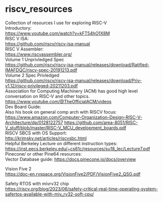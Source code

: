 # riscv_resources
Collection of resources I use for exploring RISC-V <br>
Introductory: <br>
https://www.youtube.com/watch?v=kFT54hO1X8M<br>
RISC V ISA: <br>
https://github.com/riscv/riscv-isa-manual <br>
RISC V Assembler: <br>
https://www.riscvassembler.org/ <br>
Volume 1 Unprivledged Spec <br>
https://github.com/riscv/riscv-isa-manual/releases/download/Ratified-IMAFDQC/riscv-spec-20191213.pdf <br> 
Volume 2 Spec Privledged <br> 
https://github.com/riscv/riscv-isa-manual/releases/download/Priv-v1.12/riscv-privileged-20211203.pdf <br>
Association for Computing Machinery (ACM) has good high level conversation on RISC-V and other topics.  
https://www.youtube.com/@TheOfficialACM/videos <br>
Dev Board Guide: <br>
Also his book on general comp arch with RISCV focus: <br>
https://www.amazon.com/Computer-Organization-Design-RISC-V-Architecture/dp/0128122757
https://github.com/area-8051/RISC-V_stuff/blob/master/RISC-V_MCU_development_boards.pdf<br>
RISCV SBCS with OS Support: <br>
http://krimsky.net/articles/riscvsbc.html<br>
Helpful Berkeley Lecture on different instruction types: <br>
https://inst.eecs.berkeley.edu/~cs61c/resources/su18_lec/Lecture7.pdf <br>
Pinecone/ or other Pine64 resources:<br>
Vector Database guide: https://docs.pinecone.io/docs/overview <br>

Vision Five 2 <br>
https://doc-en.rvspace.org/VisionFive2/PDF/VisionFive2_QSG.pdf

Safety RTOS with mivrv32 chip <br>
https://riscv.org/blog/2023/06/safety-critical-real-time-operating-system-safertos-available-with-miv_rv32-soft-cpu/ <br>
